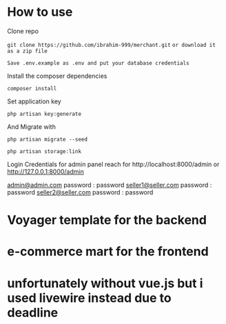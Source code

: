 # How to use
Clone repo

`git clone https://github.com/ibrahim-999/merchant.git`
`or download it as a zip file`

`Save .env.example as .env and put your database credentials`


Install the composer dependencies

`composer install`


Set application key

`php artisan key:generate`   

And Migrate with

`php artisan migrate --seed`

 `php artisan storage:link`


Login Credentials for admin panel
 reach for http://localhost:8000/admin or http://127.0.0.1:8000/admin

 admin@admin.com  password : password
 seller1@seller.com  password : password
 seller2@seller.com  password : password

# Voyager template for the backend 
# e-commerce mart for the frontend
# unfortunately without vue.js but i used livewire instead due to deadline
